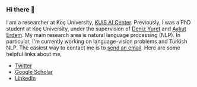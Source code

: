 ### Hi there 👋

I am a researcher at Koç University, [KUIS AI Center](https://ai.ku.edu.tr). Previously, I was a PhD student at Koç University, under the supervision of [Deniz Yuret](https://www.denizyuret.com) and [Aykut Erdem](https://aykuterdem.github.io/). My main research area is natural language processing (NLP). In particular, I'm currently working on language-vision problems and Turkish NLP. The easiest way to contact me is to [send an email](mailto:ikesen16_at_ku.edu.tr). Here are some helpful links about me,

- [Twitter](https://twitter.com/ilker_kesen)
- [Google Scholar](https://scholar.google.com/citations?user=Ma__oU0AAAAJ&hl=en)
- [LinkedIn](https://www.linkedin.com/in/ilker-kesen-228a58141/)

<!--
**ilkerkesen/ilkerkesen** is a ✨ _special_ ✨ repository because its `README.md` (this file) appears on your GitHub profile.

Here are some ideas to get you started:

- 🔭 I’m currently working on ...
- 🌱 I’m currently learning ...
- 👯 I’m looking to collaborate on ...
- 🤔 I’m looking for help with ...
- 💬 Ask me about ...
- 📫 How to reach me: ...
- 😄 Pronouns: ...
- ⚡ Fun fact: ...
-->
